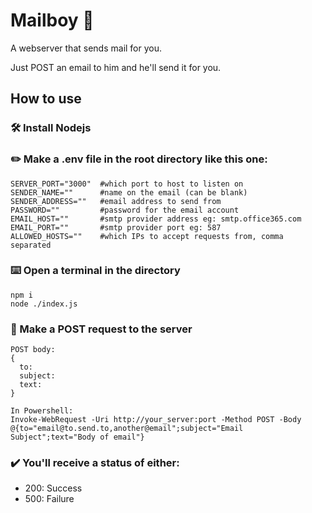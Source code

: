 # Mailboy 📨

A webserver that sends mail for you.

Just POST an email to him and he'll send it for you.

## How to use

### 🛠️ Install Nodejs

### ✏️ Make a .env file in the root directory like this one:
```
SERVER_PORT="3000"  #which port to host to listen on
SENDER_NAME=""      #name on the email (can be blank)
SENDER_ADDRESS=""   #email address to send from
PASSWORD=""         #password for the email account
EMAIL_HOST=""       #smtp provider address eg: smtp.office365.com
EMAIL_PORT=""       #smtp provider port eg: 587
ALLOWED_HOSTS=""    #which IPs to accept requests from, comma separated
```
### ⌨️ Open a terminal in the directory
```
npm i
node ./index.js
```
### 📨 Make a POST request to the server
```
POST body:
{
  to:
  subject:
  text:
}

In Powershell:
Invoke-WebRequest -Uri http://your_server:port -Method POST -Body @{to="email@to.send.to,another@email";subject="Email Subject";text="Body of email"}
```
### ✔️ You'll receive a status of either:
- 200: Success
- 500: Failure